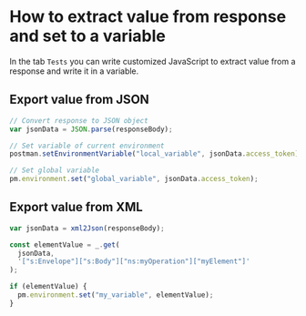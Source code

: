 # How to extract value from response and set to a variable

In the tab `Tests` you can write customized JavaScript to extract value from a response and write it in a variable.

## Export value from JSON

```javascript
// Convert response to JSON object
var jsonData = JSON.parse(responseBody);

// Set variable of current environment
postman.setEnvironmentVariable("local_variable", jsonData.access_token);

// Set global variable
pm.environment.set("global_variable", jsonData.access_token);
```

## Export value from XML

```javascript
var jsonData = xml2Json(responseBody);

const elementValue = _.get(
  jsonData,
  '["s:Envelope"]["s:Body"]["ns:myOperation"]["myElement"]'
);

if (elementValue) {
  pm.environment.set("my_variable", elementValue);
}
```
